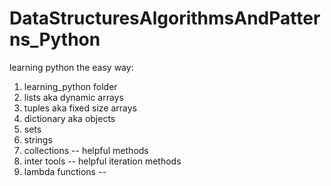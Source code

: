 # DataStructuresAlgorithmsAndPatterns_Python
learning python the easy way:

1) learning_python folder
2) lists aka dynamic arrays
3) tuples aka fixed size arrays
4) dictionary aka objects
5) sets 
6) strings
7) collections -- helpful methods
8) inter tools -- helpful iteration methods
9) lambda functions --